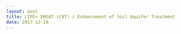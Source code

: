 ```yaml
---
layout: post
title: LIFE+ ENSAT (CAT) / Enhancement of Soil Aquifer Treatment
date: 2017-12-20
---
```


